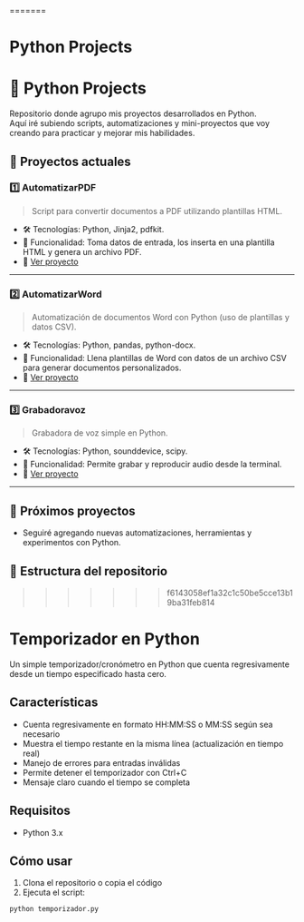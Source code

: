 =======
# Python Projects
# 🐍 Python Projects

Repositorio donde agrupo mis proyectos desarrollados en Python.  
Aquí iré subiendo scripts, automatizaciones y mini-proyectos que voy creando para practicar y mejorar mis habilidades.

## 📂 Proyectos actuales

### 1️⃣ AutomatizarPDF
> Script para convertir documentos a PDF utilizando plantillas HTML.

- 🛠️ Tecnologías: Python, Jinja2, pdfkit.
- 📄 Funcionalidad: Toma datos de entrada, los inserta en una plantilla HTML y genera un archivo PDF.
- 🔗 [Ver proyecto](./AutomatizarPDF)

---

### 2️⃣ AutomatizarWord
> Automatización de documentos Word con Python (uso de plantillas y datos CSV).

- 🛠️ Tecnologías: Python, pandas, python-docx.
- 📄 Funcionalidad: Llena plantillas de Word con datos de un archivo CSV para generar documentos personalizados.
- 🔗 [Ver proyecto](./AutomatizarWord)

---

### 3️⃣ Grabadoravoz
> Grabadora de voz simple en Python.

- 🛠️ Tecnologías: Python, sounddevice, scipy.
- 📄 Funcionalidad: Permite grabar y reproducir audio desde la terminal.
- 🔗 [Ver proyecto](./Grabadoravoz)

---

## 🚀 Próximos proyectos
- Seguiré agregando nuevas automatizaciones, herramientas y experimentos con Python.

## 📌 Estructura del repositorio
>>>>>>> f6143058ef1a32c1c50be5cce13b19ba31feb814

# Temporizador en Python

Un simple temporizador/cronómetro en Python que cuenta regresivamente desde un tiempo especificado hasta cero.

## Características

- Cuenta regresivamente en formato HH:MM:SS o MM:SS según sea necesario
- Muestra el tiempo restante en la misma línea (actualización en tiempo real)
- Manejo de errores para entradas inválidas
- Permite detener el temporizador con Ctrl+C
- Mensaje claro cuando el tiempo se completa

## Requisitos

- Python 3.x

## Cómo usar

1. Clona el repositorio o copia el código
2. Ejecuta el script:

```bash
python temporizador.py